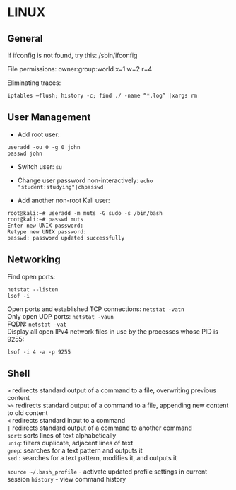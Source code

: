 # LINUX

General
-------

If ifconfig is not found, try this: /sbin/ifconfig

File permissions: owner:group:world x=1 w=2 r=4

Eliminating traces:

`iptables –flush; history -c; find ./ -name “*.log” |xargs rm`


User Management
---------------

* Add root user:

```
useradd -ou 0 -g 0 john
passwd john
```
* Switch user: `su`

* Change user password non-interactively: `echo "student:studying"|chpasswd`

* Add another non-root Kali user:

```
root@kali:~# useradd -m muts -G sudo -s /bin/bash
root@kali:~# passwd muts
Enter new UNIX password:
Retype new UNIX password:
passwd: password updated successfully
```

Networking
----------

Find open ports:
```
netstat --listen
lsof -i
```
Open ports and established TCP connections: `netstat -vatn`  
Only open UDP ports: `netstat -vaun`  
FQDN: `netstat -vat`  
Display all open IPv4 network files in use by the processes whose PID is 9255:
```
lsof -i 4 -a -p 9255
```

Shell
-----

`>` redirects standard output of a command to a file, overwriting previous content  
`>>` redirects standard output of a command to a file, appending new content to old content  
`<` redirects standard input to a command  
`|` redirects standard output of a command to another command  
`sort`: sorts lines of text alphabetically  
`uniq`: filters duplicate, adjacent lines of text  
`grep`: searches for a text pattern and outputs it  
`sed` : searches for a text pattern, modifies it, and outputs it  

`source ~/.bash_profile` - activate updated profile settings in current session
`history` - view command history
